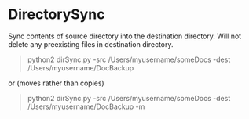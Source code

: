 # DirectorySync
Sync contents of source directory into the destination directory. Will not delete any preexisting files in destination directory.

> python2 dirSync.py -src /Users/myusername/someDocs -dest /Users/myusername/DocBackup

or (moves rather than copies)

> python2 dirSync.py -src /Users/myusername/someDocs -dest /Users/myusername/DocBackup -m
